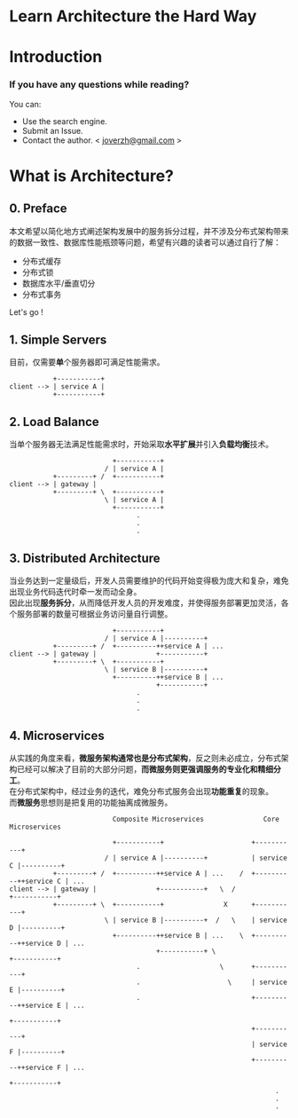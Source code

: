 # Learn Architecture the Hard Way

# Introduction

### If you have any questions while reading?

You can:

- Use the search engine.
- Submit an Issue.
- Contact the author. < joverzh@gmail.com >

# What is Architecture?

## 0. Preface

本文希望以简化地方式阐述架构发展中的服务拆分过程，并不涉及分布式架构带来的数据一致性、数据库性能瓶颈等问题，希望有兴趣的读者可以通过自行了解：

- 分布式缓存
- 分布式锁
- 数据库水平/垂直切分
- 分布式事务

Let's go !

## 1. Simple Servers

目前，仅需要**单**个服务器即可满足性能需求。

```
           +-----------+
client --> | service A |
           +-----------+
```

## 2. Load Balance

当单个服务器无法满足性能需求时，开始采取**水平扩展**并引入**负载均衡**技术。

```
                          +-----------+
                        / | service A |
           +---------+ /  +-----------+
client --> | gateway |  
           +---------+ \  +-----------+
                        \ | service A |
                          +-----------+
                                .
                                .
                                .
```

## 3. Distributed Architecture

当业务达到一定量级后，开发人员需要维护的代码开始变得极为庞大和复杂，难免出现业务代码迭代时牵一发而动全身。  
因此出现**服务拆分**，从而降低开发人员的开发难度，并使得服务部署更加灵活，各个服务部署的数量可根据业务访问量自行调整。  

```
                          +-----------+
                        / | service A |----------+
           +---------+ /  +----------++service A | ...
client --> | gateway |               +-----------+
           +---------+ \  +-----------+
                        \ | service B |----------+
                          +----------++service B | ...
                                     +-----------+
                                .
                                .
                                .
```

## 4. Microservices

从实践的角度来看，**微服务架构通常也是分布式架构**，反之则未必成立，分布式架构已经可以解决了目前的大部分问题，**而微服务则更强调服务的专业化和精细分工**。  
在分布式架构中，经过业务的迭代，难免分布式服务会出现**功能重复**的现象。  
而**微服务**思想则是把复用的功能抽离成微服务。

```
                          Composite Microservices               Core Microservices

                          +-----------+                      +-----------+
                        / | service A |----------+           | service C |----------+
           +---------+ /  +----------++service A | ...    /  +----------++service C | ...
client --> | gateway |               +-----------+   \  /               +-----------+
           +---------+ \  +-----------+               X      +-----------+
                        \ | service B |----------+  /   \    | service D |----------+
                          +----------++service B | ...    \  +----------++service D | ...
                                     +-----------+ \                    +-----------+
                                .                    \       +-----------+
                                .                      \     | service E |----------+
                                .                            +----------++service E | ...
                                                                        +-----------+
                                                             +-----------+
                                                             | service F |----------+
                                                             +----------++service F | ...
                                                                        +-----------+
                                                                   .
                                                                   .
                                                                   .
```
